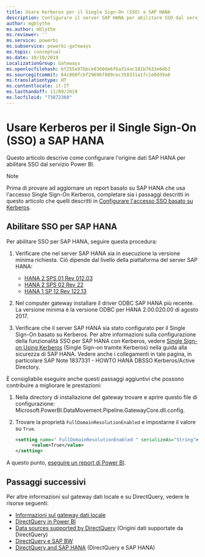```yaml
---
title: Usare Kerberos per il Single Sign-On (SSO) a SAP HANA
description: Configurare il server SAP HANA per abilitare SSO dal servizio Power BI
author: mgblythe
ms.author: mblythe
ms.reviewer: ''
ms.service: powerbi
ms.subservice: powerbi-gateways
ms.topic: conceptual
ms.date: 10/10/2019
LocalizationGroup: Gateways
ms.openlocfilehash: bf255e97bbce8360de6fba314ac181b7633e6db3
ms.sourcegitcommit: 64c860fcbf2969bf089cec358331a1fc1e0d39a8
ms.translationtype: HT
ms.contentlocale: it-IT
ms.lasthandoff: 11/09/2019
ms.locfileid: "73872360"
---
```

# <a name="use-kerberos-for-single-sign-on-sso-to-sap-hana"></a>Usare Kerberos per il Single Sign-On (SSO) a SAP HANA

Questo articolo descrive come configurare l'origine dati SAP HANA per abilitare SSO dal servizio Power BI.

> [!NOTE]
> Prima di provare ad aggiornare un report basato su SAP HANA che usa l'accesso Single Sign-On Kerberos, completare sia i passaggi descritti in questo articolo che quelli descritti in [Configurare l'accesso SSO basato su Kerberos](service-gateway-sso-kerberos.md).

## <a name="enable-sso-for-sap-hana"></a>Abilitare SSO per SAP HANA

Per abilitare SSO per SAP HANA, seguire questa procedura:

1. Verificare che nel server SAP HANA sia in esecuzione la versione minima richiesta. Ciò dipende dal livello della piattaforma del server SAP HANA:
   - [HANA 2 SPS 01 Rev 012.03](https://launchpad.support.sap.com/#/notes/2557386)
   - [HANA 2 SPS 02 Rev 22](https://launchpad.support.sap.com/#/notes/2547324)
   - [HANA 1 SP 12 Rev 122.13](https://launchpad.support.sap.com/#/notes/2528439)

2. Nel computer gateway installare il driver ODBC SAP HANA più recente. La versione minima è la versione ODBC per HANA 2.00.020.00 di agosto 2017.

3. Verificare che il server SAP HANA sia stato configurato per il Single Sign-On basato su Kerberos. Per altre informazioni sulla configurazione della funzionalità SSO per SAP HANA con Kerberos, vedere [Single Sign-on Using Kerberos](https://help.sap.com/viewer/b3ee5778bc2e4a089d3299b82ec762a7/2.0.03/1885fad82df943c2a1974f5da0eed66d.html) (Single Sign-on tramite Kerberos) nella guida alla sicurezza di SAP HANA. Vedere anche i collegamenti in tale pagina, in particolare SAP Note 1837331 - HOWTO HANA DBSSO Kerberos/Active Directory.

È consigliabile eseguire anche questi passaggi aggiuntivi che possono contribuire a migliorare le prestazioni:

1. Nella directory di installazione del gateway trovare e aprire questo file di configurazione: Microsoft.PowerBI.DataMovement.Pipeline.GatewayCore.dll.config.

2. Trovare la proprietà `FullDomainResolutionEnabled` e impostarne il valore su `True`.

    ```xml
    <setting name=" FullDomainResolutionEnabled " serializeAs="String">
          <value>True</value>
    </setting>
    ```

A questo punto, [eseguire un report di Power BI](service-gateway-sso-kerberos.md#run-a-power-bi-report).

## <a name="next-steps"></a>Passaggi successivi

Per altre informazioni sul gateway dati locale e su DirectQuery, vedere le risorse seguenti:

* [Informazioni sul gateway dati locale](/data-integration/gateway/service-gateway-onprem)
* [DirectQuery in Power BI](desktop-directquery-about.md)
* [Data sources supported by DirectQuery](desktop-directquery-data-sources.md) (Origini dati supportate da DirectQuery)
* [DirectQuery e SAP BW](desktop-directquery-sap-bw.md)
* [DirectQuery and SAP HANA](desktop-directquery-sap-hana.md) (DirectQuery e SAP HANA)
